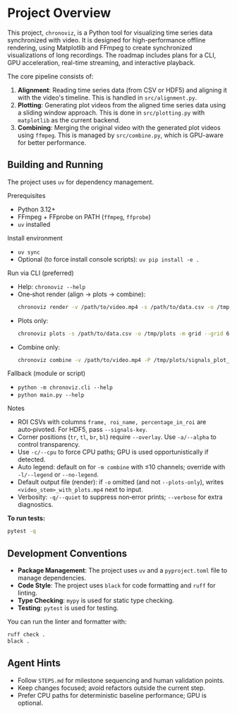 # Project Overview

This project, `chronoviz`, is a Python tool for visualizing time series data synchronized with video. It is designed for high-performance offline rendering, using Matplotlib and FFmpeg to create synchronized visualizations of long recordings. The roadmap includes plans for a CLI, GPU acceleration, real-time streaming, and interactive playback.

The core pipeline consists of:
1.  **Alignment**: Reading time series data (from CSV or HDF5) and aligning it with the video's timeline. This is handled in `src/alignment.py`.
2.  **Plotting**: Generating plot videos from the aligned time series data using a sliding window approach. This is done in `src/plotting.py` with `matplotlib` as the current backend.
3.  **Combining**: Merging the original video with the generated plot videos using `ffmpeg`. This is managed by `src/combine.py`, which is GPU-aware for better performance.

## Building and Running

The project uses `uv` for dependency management.

Prerequisites
- Python 3.12+
- FFmpeg + FFprobe on PATH (`ffmpeg`, `ffprobe`)
- `uv` installed

Install environment
- `uv sync`
- Optional (to force install console scripts): `uv pip install -e .`

Run via CLI (preferred)
- Help: `chronoviz --help`
- One‑shot render (align → plots → combine):
  ```bash
  chronoviz render -v /path/to/video.mp4 -s /path/to/data.csv -o /tmp/final.mp4 -m grid --grid 6 1 --ylim 0 100 -c
  ```
- Plots only:
  ```bash
  chronoviz plots -s /path/to/data.csv -o /tmp/plots -m grid --grid 6 1
  ```
- Combine only:
  ```bash
  chronoviz combine -v /path/to/video.mp4 -P /tmp/plots/signals_plot_grid.mp4 -o /tmp/combined.mp4 -p right -c
  ```

Fallback (module or script)
- `python -m chronoviz.cli --help`
- `python main.py --help`

Notes
- ROI CSVs with columns `frame, roi_name, percentage_in_roi` are auto‑pivoted. For HDF5, pass `--signals-key`.
- Corner positions (`tr`, `tl`, `br`, `bl`) require `--overlay`. Use `-a/--alpha` to control transparency.
- Use `-c/--cpu` to force CPU paths; GPU is used opportunistically if detected.
- Auto legend: default on for `-m combine` with ≤10 channels; override with `-l/--legend` or `--no-legend`.
- Default output file (render): if `-o` omitted (and not `--plots-only`), writes `<video_stem>_with_plots.mp4` next to input.
- Verbosity: `-q/--quiet` to suppress non‑error prints; `--verbose` for extra diagnostics.

**To run tests:**
```bash
pytest -q
```

## Development Conventions

- **Package Management**: The project uses `uv` and a `pyproject.toml` file to manage dependencies.
- **Code Style**: The project uses `black` for code formatting and `ruff` for linting.
- **Type Checking**: `mypy` is used for static type checking.
- **Testing**: `pytest` is used for testing.

You can run the linter and formatter with:
```bash
ruff check .
black .
```

## Agent Hints
- Follow `STEPS.md` for milestone sequencing and human validation points.
- Keep changes focused; avoid refactors outside the current step.
- Prefer CPU paths for deterministic baseline performance; GPU is optional.
